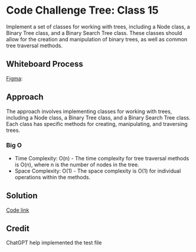 
# Code Challenge Tree: Class 15
Implement a set of classes for working with trees, including a Node class, a Binary Tree class, and a Binary Search Tree class. These classes should allow for the creation and manipulation of binary trees, as well as common tree traversal methods.


## Whiteboard Process
[Figma](https://www.figma.com/board/tNAAANkoNhq3tk8gTacH1V/Code-challenge-15%3A-Tree?node-id=0-1&t=Re6Rr9VX6Sc7rhvb-0):


## Approach
The approach involves implementing classes for working with trees, including a Node class, a Binary Tree class, and a Binary Search Tree class. Each class has specific methods for creating, manipulating, and traversing trees.

### Big O
- Time Complexity: O(n) - The time complexity for tree traversal methods is O(n), where n is the number of nodes in the tree.
- Space Complexity: O(1) - The space complexity is O(1) for individual operations within the methods.

## Solution
[Code link](./tree.test.js)

## Credit
ChatGPT help implemented the test file
